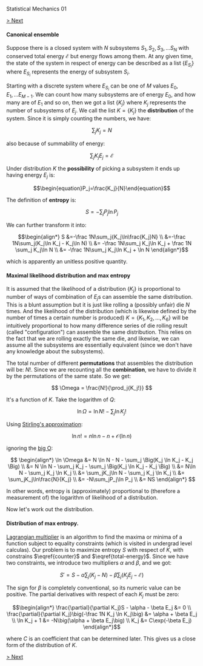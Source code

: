 Statistical Mechanics 01

[> Next](read.php?page=statistical-mechanics-02)

#### Canonical ensemble

Suppose there is a closed system with $N$ subsystems $S_1, S_2, S_3, \ldots S_N$ with conserved
total energy $\mathscr E$ but energy flows among them. At any given time, the state of the system in
respect of energy can be described as a list $\{E_{S_i}\}$ where $E_{S_i}$ represents
the energy of subsystem $S_i$.


Starting with a discrete system where $E_{S_i}$ can be one of $M$ values $E_0, E_1, ...
E_{M-1}$. We can count how many subsystems are of energy $E_0$, and how many are of $E_1$ and so on,
then we got a list $\{K_j\}$ where $K_j$ represents the number of subsystems of $E_j$.
We call the list $K=\{K_j\}$ the **distribution** of the system. Since it is
simply counting the numbers, we have:

$$\begin{equation}\sum_j{K_j}=N\label{counter}\end{equation}$$

also because of summability of energy:

$$\begin{equation}\sum_j{K_jE_j}=\mathscr E\label{total-energy}\end{equation}$$

Under distribution $K$ the **possibility** of picking a subsystem it ends up having energy $E_j$ is:

$$\begin{equation}P_j=\frac{K_j}{N}\end{equation}$$

The definition of **entropy** is:

$$\begin{equation}S=-\sum_j{P_j\ln{P_j}}\end{equation}$$

We can further transform it into:

$$\begin{align*}
    S &=-\frac 1N\sum_j{K_j\ln\frac{K_j}N} \\
     &=-\frac 1N\sum_j(K_j\ln K_j - K_j\ln N) \\
     &= -\frac 1N\sum_j K_j\ln K_j + \frac 1N \sum_j K_j\ln N \\
     &= -\frac 1N\sum_j K_j\ln K_j + \ln N
\end{align*}$$

which is apparently an unitless positive quantity.

#### Maximal likelihood distribution and max entropy

It is assumed that the likelihood of a distribution $\{K_j\}$ is proportional to number of ways of
combination of $E_j$s can assemble the same distribution. This is a blunt assumption but it is just
like rolling a (possibly unfair) die $N$ times. And the likelihood of the distribution (which is likewise
defined by the number of times a certain number is produced) $K = \{K_1, K_2, ..., K_6\}$ will be
intuitively proportional to how many difference series of die rolling result (called "configuration")
can assemble the same distribution. This relies on the fact that we are rolling exactly the same die,
and likewise, we can assume all the subsystems are essentially equivalent (since we don't have any
knowledge about the subsystems).

The total number of different **permutations** that assembles the distribution will be: $N!$. Since we
are recounting all the **combination**, we have to divide it by the permutations of the same state.
So we get:

$$ \Omega = \frac{N!}{\prod_j{K_j!}} $$

It's a function of $K$. Take the logarithm of $Q$:

$$ \ln \Omega = \ln N!-\sum_j{\ln K_j!} $$

Using [Stirling's approximation](https://en.wikipedia.org/wiki/Stirling%27s_approximation):

$$ \ln n! = n \ln n - n + \mathcal{O}(\ln n) $$

ignoring the [big O](https://en.wikipedia.org/wiki/Big_O_notation):

$$
\begin{align*}
  \ln \Omega &= N \ln N - N - \sum_j \Big(K_j \ln K_j - K_j \Big) \\
      &= N \ln N - \sum_j K_j - \sum_j \Big(K_j \ln K_j - K_j \Big) \\
      &= N\ln N - \sum_j K_j \ln K_j \\
      &= \sum_jK_j\ln N - \sum_j K_j \ln K_j \\
      &= \sum_jK_j\ln\frac{N}{K_j} \\
      &= -N\sum_jP_j\ln P_j \\
      &= NS
\end{align*}
$$

In other words, entropy is (approximately) proportional to (therefore a measurement of) the
logarithm of likelihood of a distribution.


Now let's work out the distribution.

#### Distribution of max entropy.
[Lagrangian multiplier](https://en.wikipedia.org/?title=Lagrange_multiplier) is an algorithm to find
the maxima or minima of a function subject to equality constraints (which is visited in undergrad
level calculas). Our problem is to maximize entropy $S$ with respect of $K$, with constrains
$\eqref{counter}$ and $\eqref{total-energy}$. Since we have two constraints, we introduce two
multipliers $\alpha$ and $\beta$, and we got:

$$S'=S-\alpha\sum_j\big({K_j}-N\big)-\beta\sum_j\big({K_jE_j}-\mathscr E\big)$$

The sign for $\beta$ is completely conventional, so its numeric value can be positive.
The partial derivatives with respect of each $K_j$ must be zero:

$$\begin{align*}
    \frac{\partial}{\partial K_j}S - \alpha - \beta E_j &= 0 \\
    \frac{\partial}{\partial K_j}\big(-\frac 1N K_j \ln K_j\big) &= \alpha + \beta E_j \\
    \ln K_j + 1 &= -N\big(\alpha + \beta E_j\big) \\
    K_j &= C\exp(-\beta E_j)
\end{align*}$$

where $C$ is an coefficient that can be determined later. This gives us a close form of the
distribution of $K$.

[> Next](read.php?page=statistical-mechanics-02)